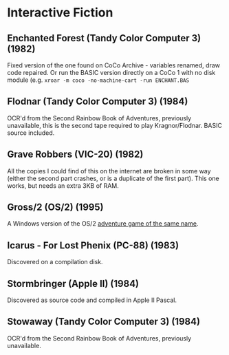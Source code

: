 # Interactive Fiction

## Enchanted Forest (Tandy Color Computer 3) (1982)
Fixed version of the one found on CoCo Archive - variables renamed, draw code repaired.
Or run the BASIC version directly on a CoCo 1 with no disk module (e.g. `xroar -m coco -no-machine-cart -run ENCHANT.BAS`

## Flodnar (Tandy Color Computer 3) (1984)
OCR'd from the Second Rainbow Book of Adventures, previously unavailable, this is the second tape required to play Kragnor/Flodnar.
BASIC source included.

## Grave Robbers (VIC-20) (1982)
All the copies I could find of this on the internet are broken in some way (either the second part crashes, or is a duplicate of the first part). This one works, but needs an extra 3KB of RAM.

## Gross/2 (OS/2) (1995)
A Windows version of the OS/2 [adventure game of the same name](https://www.os2world.com/games/index.php/native-games/adventure/94-gross-2).

## Icarus - For Lost Phenix (PC-88) (1983)
Discovered on a compilation disk.

## Stormbringer (Apple II) (1984)
Discovered as source code and compiled in Apple II Pascal.

## Stowaway (Tandy Color Computer 3) (1984)
OCR'd from the Second Rainbow Book of Adventures, previously unavailable.
